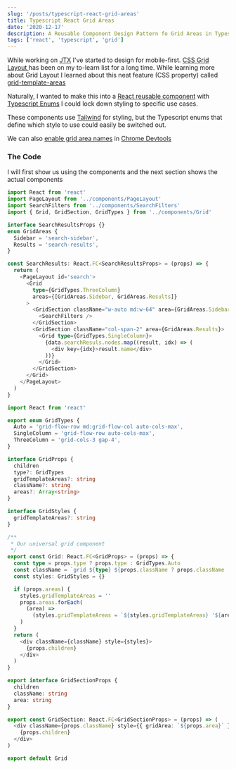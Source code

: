 ```yaml
---
slug: '/posts/typescript-react-grid-areas'
title: Typescript React Grid Areas
date: '2020-12-17'
description: A Reusable Component Design Pattern fo Grid Areas in Typescript React.
tags: ['react', 'typescript', 'grid']
---
```


While working on [JTX](jtronics.exchange) I've started to design for mobile-first. [CSS Grid Layout
](https://developer.mozilla.org/en-US/docs/Web/CSS/CSS_Grid_Layout) has been on my to-learn list for a long time. While
learning more about Grid Layout I learned about this neat feature (CSS property) called [grid-template-areas](https://developer.mozilla.org/en-US/docs/Web/CSS/grid-template-areas)

Naturally, I wanted to make this into a [React reusable component](https://reactjs.org/docs/components-and-props.html)
with [Typescript Enums](https://www.typescriptlang.org/docs/handbook/enums.html) I could lock down styling to specific use cases.

These components use [Tailwind](http://tailwindcss.com/docs) for styling, but the Typescript enums
that define which style to use could easily be switched out.

We can also [enable grid area names](https://developers.google.com/web/tools/chrome-devtools/css/grid#area-names) in [Chrome Devtools](https://developers.google.com/web/tools/chrome-devtools)

### The Code

I will first show us using the components and the next section shows the actual components

```typescript jsx
import React from 'react'
import PageLayout from '../components/PageLayout'
import SearchFilters from '../components/SearchFilters'
import { Grid, GridSection, GridTypes } from '../components/Grid'

interface SearchResultsProps {}
enum GridAreas {
  Sidebar = 'search-sidebar',
  Results = 'search-results',
}

const SearchResults: React.FC<SearchResultsProps> = (props) => {
  return (
    <PageLayout id='search'>
      <Grid
        type={GridTypes.ThreeColumn}
        areas={[GridAreas.Sidebar, GridAreas.Results]}
      >
        <GridSection className="w-auto md:w-64" area={GridAreas.Sidebar}>
          <SearchFilters />
        </GridSection>
        <GridSection className="col-span-2" area={GridAreas.Results}>
          <Grid type={GridTypes.SingleColumn}>
            {data.searchResuls.nodes.map((result, idx) => (
              <div key={idx}>result.name</div>
            ))}
          </Grid>
        </GridSection>
      </Grid>
    </PageLayout>
  )
}
```

```typescript jsx
import React from 'react'

export enum GridTypes {
  Auto = 'grid-flow-row md:grid-flow-col auto-cols-max',
  SingleColumn = 'grid-flow-row auto-cols-max',
  ThreeColumn = 'grid-cols-3 gap-4',
}

interface GridProps {
  children
  type?: GridTypes
  gridTemplateAreas?: string
  className?: string
  areas?: Array<string>
}

interface GridStyles {
  gridTemplateAreas?: string
}

/**
 * Our universal grid component
 */
export const Grid: React.FC<GridProps> = (props) => {
  const type = props.type ? props.type : GridTypes.Auto
  const className = `grid ${type} ${props.className ? props.className : ''}`
  const styles: GridStyles = {}

  if (props.areas) {
    styles.gridTemplateAreas = ''
    props.areas.forEach(
      (area) =>
        (styles.gridTemplateAreas = `${styles.gridTemplateAreas} '${area}'`)
    )
  }
  return (
    <div className={className} style={styles}>
      {props.children}
    </div>
  )
}

export interface GridSectionProps {
  children
  className: string
  area: string
}

export const GridSection: React.FC<GridSectionProps> = (props) => (
  <div className={props.className} style={{ gridArea: `${props.area}` }}>
    {props.children}
  </div>
)

export default Grid
```
